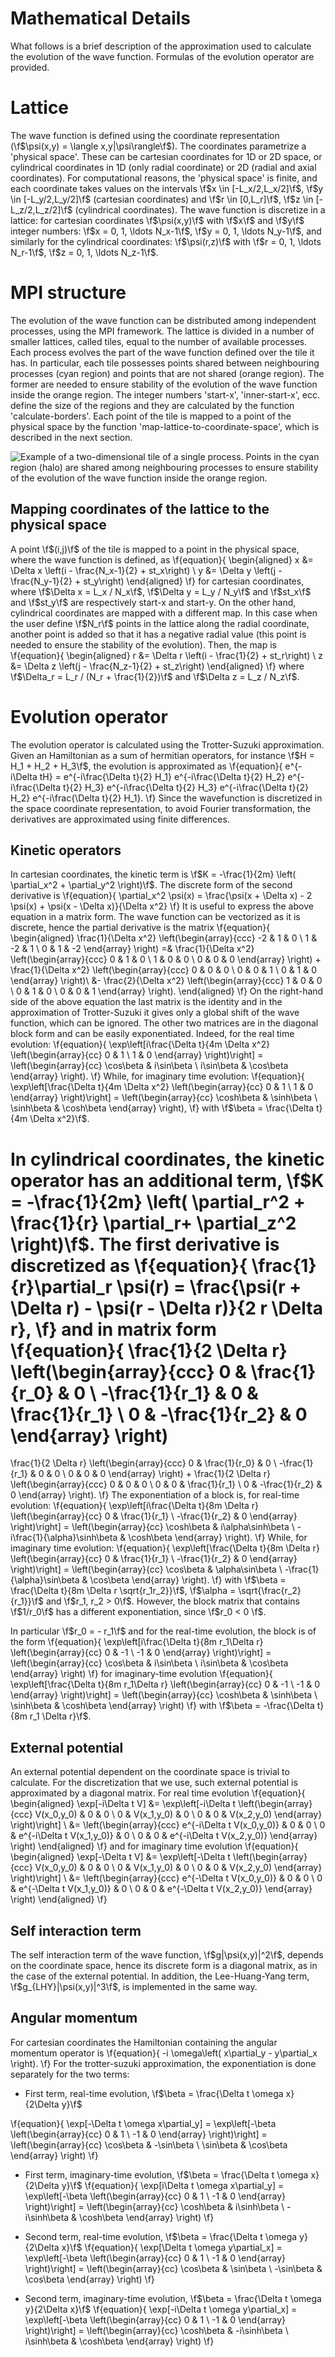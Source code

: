 Mathematical Details
====================
What follows is a brief description of the approximation used to calculate the evolution of the wave function. Formulas of the evolution operator are provided.

Lattice
=======
The wave function is defined using the coordinate representation (\f$\psi(x,y) = \langle x,y|\psi\rangle\f$). The coordinates parametrize a 'physical space'. These can be cartesian coordinates for 1D or 2D space, or cylindrical coordinates in 1D (only radial coordinate) or 2D (radial and axial coordinates). For computational reasons, the 'physical space' is finite, and each coordinate takes values on the intervals \f$x \in [-L_x/2,L_x/2]\f$, \f$y \in [-L_y/2,L_y/2]\f$ (cartesian coordinates) and \f$r \in [0,L_r]\f$, \f$z \in [-L_z/2,L_z/2]\f$ (cylindrical coordinates). The wave function is discretize in a lattice: for cartesian coordinates \f$\psi(x,y)\f$ with \f$x\f$ and \f$y\f$ integer numbers: \f$x = 0, 1, \ldots N_x-1\f$, \f$y = 0, 1, \ldots N_y-1\f$, and similarly for the cylindrical coordinates: \f$\psi(r,z)\f$ with \f$r = 0, 1, \ldots N_r-1\f$, \f$z = 0, 1, \ldots N_z-1\f$.

MPI structure
=============
The evolution of the wave function can be distributed among independent processes, using the MPI framework. The lattice is divided in a number of smaller lattices, called tiles, equal to the number of available processes. Each process evolves the part of the wave function defined over the tile it has. In particular, each tile possesses points shared between neighbouring processes (cyan region) and points that are not shared (orange region). The former are needed to ensure stability of the evolution of the wave function inside the orange region. The integer numbers 'start-x', 'inner-start-x', ecc. define the size of the regions and they are calculated by the function 'calculate-borders'. Each point of the tile is mapped to a point of the physical space by the function 'map-lattice-to-coordinate-space', which is described in the next section.

![Example of a two-dimensional tile of a single process. Points in the cyan region (halo) are shared among neighbouring processes to ensure stability of the evolution of the wave function inside the orange region.](tile.png)

Mapping coordinates of the lattice to the physical space
--------------------------------------------------------
A point \f$(i,j)\f$ of the tile is mapped to a point in the physical space, where the wave function is defined, as
\f{equation}{
\begin{aligned}
x &= \Delta x \left(i - \frac{N_x-1}{2} + st_x\right) \\
y &= \Delta y \left(j - \frac{N_y-1}{2} + st_y\right)
\end{aligned}
\f}
for cartesian coordinates, where \f$\Delta x = L_x / N_x\f$, \f$\Delta y = L_y / N_y\f$ and \f$st_x\f$ and \f$st_y\f$ are respectively start-x and start-y. On the other hand, cylindrical coordinates are mapped with a different map. In this case when the user define \f$N_r\f$ points in the lattice along the radial coordinate, another point is added so that it has a negative radial value (this point is needed to ensure the stability of the evolution). Then, the map is
\f{equation}{
\begin{aligned}
r &= \Delta r \left(i - \frac{1}{2} + st_r\right) \\
z &= \Delta z \left(j - \frac{N_z-1}{2} + st_z\right)
\end{aligned}
\f}
where  \f$\Delta_r = L_r / (N_r + \frac{1}{2})\f$ and \f$\Delta z = L_z / N_z\f$.

Evolution operator
==================
The evolution operator is calculated using the Trotter-Suzuki approximation. Given an Hamiltonian as a sum of hermitian operators, for instance \f$H = H_1 + H_2 + H_3\f$, the evolution is approximated as
\f{equation}{
e^{-i\Delta tH} = e^{-i\frac{\Delta t}{2} H_1} e^{-i\frac{\Delta t}{2} H_2} e^{-i\frac{\Delta t}{2} H_3} e^{-i\frac{\Delta t}{2} H_3} e^{-i\frac{\Delta t}{2} H_2} e^{-i\frac{\Delta t}{2} H_1}.
\f}
Since the wavefunction is discretized in the space coordinate representation, to avoid Fourier transformation, the derivatives are approximated using finite differences.

Kinetic operators
-----------------
In cartesian coordinates, the kinetic term is \f$K = -\frac{1}{2m} \left( \partial_x^2 + \partial_y^2 \right)\f$. The discrete form of the second derivative is
\f{equation}{
\partial_x^2 \psi(x) = \frac{\psi(x + \Delta x) - 2 \psi(x) + \psi(x - \Delta x)}{\Delta x^2}
\f}
It is useful to express the above equation in a matrix form. The wave function can be vectorized as it is discrete, hence the partial derivative is the matrix
\f{equation}{
\begin{aligned}
\frac{1}{\Delta x^2} \left(\begin{array}{ccc}
-2 & 1 & 0 \\
1 & -2 & 1 \\
0 & 1 & -2 \end{array} \right)
=&
\frac{1}{\Delta x^2} \left(\begin{array}{ccc}
0 & 1 & 0 \\
1 & 0 & 0 \\
0 & 0 & 0 \end{array} \right)
+
\frac{1}{\Delta x^2} \left(\begin{array}{ccc}
0 & 0 & 0 \\
0 & 0 & 1 \\
0 & 1 & 0 \end{array} \right)\\
&-
\frac{2}{\Delta x^2} \left(\begin{array}{ccc}
1 & 0 & 0 \\
0 & 1 & 0 \\
0 & 0 & 1 \end{array} \right).
\end{aligned}
\f}
On the right-hand side of the above equation the last matrix is the identity and in the approximation of Trotter-Suzuki it gives only a global shift of the wave function, which can be ignored. The other two matrices are in the diagonal block form and can be easily exponentiated. Indeed, for the real time evolution:
\f{equation}{
\exp\left[i\frac{\Delta t}{4m \Delta x^2} \left(\begin{array}{cc}
0 & 1 \\
1 & 0 \end{array} \right)\right] =
\left(\begin{array}{cc}
\cos\beta & i\sin\beta \\
i\sin\beta & \cos\beta \end{array} \right).
\f}
While, for imaginary time evolution:
\f{equation}{
\exp\left[\frac{\Delta t}{4m \Delta x^2} \left(\begin{array}{cc}
0 & 1 \\
1 & 0 \end{array} \right)\right] =
\left(\begin{array}{cc}
\cosh\beta & \sinh\beta \\
\sinh\beta & \cosh\beta \end{array} \right),
\f}
with \f$\beta = \frac{\Delta t}{4m \Delta x^2}\f$.

In cylindrical coordinates, the kinetic operator has an additional term, \f$K = -\frac{1}{2m} \left( \partial_r^2 + \frac{1}{r} \partial_r+ \partial_z^2 \right)\f$. The first derivative is discretized as
\f{equation}{
\frac{1}{r}\partial_r \psi(r) = \frac{\psi(r + \Delta r) - \psi(r - \Delta r)}{2 r \Delta r},
\f}
and in matrix form
\f{equation}{
\frac{1}{2 \Delta r} \left(\begin{array}{ccc}
0 & \frac{1}{r_0} & 0 \\
-\frac{1}{r_1} & 0 & \frac{1}{r_1} \\
0 & -\frac{1}{r_2} & 0 \end{array} \right)
=
\frac{1}{2 \Delta r} \left(\begin{array}{ccc}
0 & \frac{1}{r_0} & 0 \\
-\frac{1}{r_1} & 0 & 0 \\
0 & 0 & 0 \end{array} \right)
+
\frac{1}{2 \Delta r} \left(\begin{array}{ccc}
0 & 0 & 0 \\
0 & 0 & \frac{1}{r_1} \\
0 & -\frac{1}{r_2} & 0 \end{array} \right).
\f}
The exponentiation of a block is, for real-time evolution:
\f{equation}{
\exp\left[i\frac{\Delta t}{8m \Delta r} \left(\begin{array}{cc}
0 & \frac{1}{r_1} \\
-\frac{1}{r_2} & 0 \end{array} \right)\right] =
\left(\begin{array}{cc}
\cosh\beta & i\alpha\sinh\beta \\
-i\frac{1}{\alpha}\sinh\beta & \cosh\beta \end{array} \right).
\f}
While, for imaginary time evolution:
\f{equation}{
\exp\left[\frac{\Delta t}{8m \Delta r} \left(\begin{array}{cc}
0 & \frac{1}{r_1} \\
-\frac{1}{r_2} & 0 \end{array} \right)\right] =
\left(\begin{array}{cc}
\cos\beta & \alpha\sin\beta \\
-\frac{1}{\alpha}\sin\beta & \cos\beta \end{array} \right).
\f}
with \f$\beta = \frac{\Delta t}{8m \Delta r \sqrt{r_1r_2}}\f$, \f$\alpha = \sqrt{\frac{r_2}{r_1}}\f$ and \f$r_1, r_2 > 0\f$. However, the block matrix that contains \f$1/r_0\f$ has a different exponentiation, since \f$r_0 < 0 \f$.

In particular \f$r_0 = - r_1\f$ and for the real-time evolution, the block is of the form
\f{equation}{
\exp\left[i\frac{\Delta t}{8m r_1\Delta r} \left(\begin{array}{cc}
0 & -1 \\
-1 & 0 \end{array} \right)\right] =
\left(\begin{array}{cc}
\cos\beta & i\sin\beta \\
i\sin\beta & \cos\beta \end{array} \right)
\f}
for imaginary-time evolution
\f{equation}{
\exp\left[\frac{\Delta t}{8m r_1\Delta r} \left(\begin{array}{cc}
0 & -1 \\
-1 & 0 \end{array} \right)\right] =
\left(\begin{array}{cc}
\cosh\beta & \sinh\beta \\
\sinh\beta & \cosh\beta \end{array} \right)
\f}
with \f$\beta = -\frac{\Delta t}{8m r_1 \Delta r}\f$.

External potential
------------------
An external potential dependent on the coordinate space is trivial to calculate. For the discretization that we use, such external potential is approximated by a diagonal matrix. For real time evolution
\f{equation}{
\begin{aligned}
\exp[-i\Delta t V] &=
\exp\left[-i\Delta t \left(\begin{array}{ccc}
V(x_0,y_0) & 0 & 0 \\
0 & V(x_1,y_0) & 0 \\
0 & 0 & V(x_2,y_0) \end{array} \right)\right] \\
&= \left(\begin{array}{ccc}
e^{-i\Delta t V(x_0,y_0)} & 0 & 0 \\
0 & e^{-i\Delta t V(x_1,y_0)} & 0 \\
0 & 0 & e^{-i\Delta t V(x_2,y_0)} \end{array} \right)
\end{aligned}
\f}
and for imaginary time evolution
\f{equation}{
\begin{aligned}
\exp[-\Delta t V] &=
\exp\left[-\Delta t \left(\begin{array}{ccc}
V(x_0,y_0) & 0 & 0 \\
0 & V(x_1,y_0) & 0 \\
0 & 0 & V(x_2,y_0) \end{array} \right)\right] \\
&= \left(\begin{array}{ccc}
e^{-\Delta t V(x_0,y_0)} & 0 & 0 \\
0 & e^{-\Delta t V(x_1,y_0)} & 0 \\
0 & 0 & e^{-\Delta t V(x_2,y_0)} \end{array} \right)
\end{aligned}
\f}

Self interaction term
---------------------
The self interaction term of the wave function, \f$g|\psi(x,y)|^2\f$, depends on the coordinate space, hence its discrete form is a diagonal matrix, as in the case of the external potential. In addition, the Lee-Huang-Yang term, \f$g_{LHY}|\psi(x,y)|^3\f$, is implemented in the same way.

Angular momentum
----------------
For cartesian coordinates the Hamiltonian containing the angular momentum operator is
\f{equation}{
-i \omega\left( x\partial_y - y\partial_x \right).
\f}
For the trotter-suzuki approximation, the exponentiation is done separately for the two terms:

- First term, real-time evolution, \f$\beta = \frac{\Delta t \omega x}{2\Delta y}\f$

\f{equation}{
\exp[-\Delta t \omega x\partial_y] =
\exp\left[-\beta
\left(\begin{array}{cc}
0 & 1 \\
-1 & 0 \end{array} \right)\right] =
\left(\begin{array}{cc}
\cos\beta & -\sin\beta \\
\sin\beta & \cos\beta \end{array} \right)
\f}

- First term, imaginary-time evolution, \f$\beta = \frac{\Delta t \omega x}{2\Delta y}\f$
\f{equation}{
\exp[i\Delta t \omega x\partial_y] =
\exp\left[-\beta
\left(\begin{array}{cc}
0 & 1 \\
-1 & 0 \end{array} \right)\right] =
\left(\begin{array}{cc}
\cosh\beta & i\sinh\beta \\
-i\sinh\beta & \cosh\beta \end{array} \right)
\f}

- Second term, real-time evolution, \f$\beta = \frac{\Delta t \omega y}{2\Delta x}\f$
\f{equation}{
\exp[\Delta t \omega y\partial_x] =
\exp\left[-\beta
\left(\begin{array}{cc}
0 & 1 \\
-1 & 0 \end{array} \right)\right] =
\left(\begin{array}{cc}
\cos\beta & \sin\beta \\
-\sin\beta & \cos\beta \end{array} \right)
\f}

- Second term, imaginary-time evolution, \f$\beta = \frac{\Delta t \omega y}{2\Delta x}\f$
\f{equation}{
\exp[-i\Delta t \omega y\partial_x] =
\exp\left[-\beta
\left(\begin{array}{cc}
0 & 1 \\
-1 & 0 \end{array} \right)\right] =
\left(\begin{array}{cc}
\cosh\beta & -i\sinh\beta \\
i\sinh\beta & \cosh\beta \end{array} \right)
\f}


